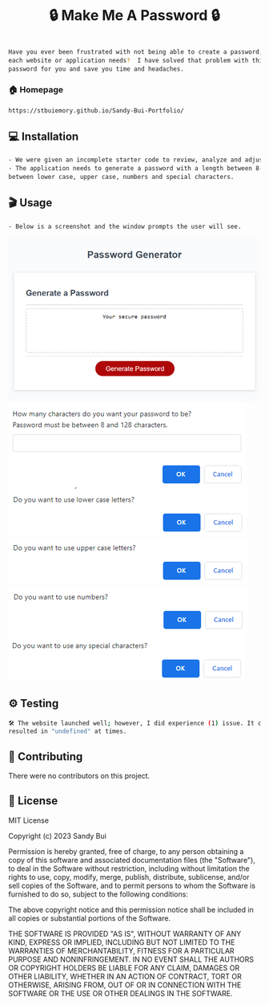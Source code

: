 <h1 align="center">🔒 Make Me A Password 🔒</h1>

```sh

Have you ever been frustrated with not being able to create a password, especially given all the different requirements 
each website or application needs?  I have solved that problem with this awesome tool, which will easily create a 
password for you and save you time and headaches.

```

### 🏠 Homepage
```sh
https://stbuiemory.github.io/Sandy-Bui-Portfolio/
```

## 💻 Installation

```sh
- We were given an incomplete starter code to review, analyze and adjust to meet certain criteria.
- The application needs to generate a password with a length between 8-128 characters whilst giving the user the choice 
between lower case, upper case, numbers and special characters.
```
## 🎬 Usage
```sh
- Below is a screenshot and the window prompts the user will see.
```
![Screenshot of the final product](./assets/Screenshot_password%20generator.png)
![Screenshot of the window prompt 1](./assets/Screenshot_pwlength.png)
![Screenshot of the window prompt 2](./assets/Screenshot_lowercase.png)
![Screenshot of the window prompt 3](./assets/Screenshot_uppercase.png)
![Screenshot of the window prompt 4](./assets/Screenshot_numbers.png)
![Screenshot of the window prompt 5](./assets/Screenshot_special.png)

## ⚙️ Testing

```sh
🛠️ The website launched well; however, I did experience (1) issue. It concerns the special characters prompt, of which
resulted in "undefined" at times.
```

## 🤝 Contributing

There were no contributors on this project.

## 📝 License

MIT License

Copyright (c) 2023 Sandy Bui

Permission is hereby granted, free of charge, to any person obtaining a copy of this software and associated documentation files (the "Software"), to deal in the Software without restriction, including without limitation the rights to use, copy, modify, merge, publish, distribute, sublicense, and/or sell copies of the Software, and to permit persons to whom the Software is furnished to do so, subject to the following conditions:

The above copyright notice and this permission notice shall be included in all copies or substantial portions of the Software.

THE SOFTWARE IS PROVIDED "AS IS", WITHOUT WARRANTY OF ANY KIND, EXPRESS OR IMPLIED, INCLUDING BUT NOT LIMITED TO THE WARRANTIES OF MERCHANTABILITY, FITNESS FOR A PARTICULAR PURPOSE AND NONINFRINGEMENT. IN NO EVENT SHALL THE AUTHORS OR COPYRIGHT HOLDERS BE LIABLE FOR ANY CLAIM, DAMAGES OR OTHER LIABILITY, WHETHER IN AN ACTION OF CONTRACT, TORT OR OTHERWISE, ARISING FROM, OUT OF OR IN CONNECTION WITH THE SOFTWARE OR THE USE OR OTHER DEALINGS IN THE SOFTWARE.
